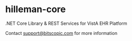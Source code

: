 # hilleman-core
.NET Core Library &amp; REST Services for VistA EHR Platform

Contact support@bitscopic.com for more information
